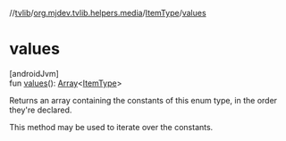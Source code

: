 //[tvlib](../../../index.md)/[org.mjdev.tvlib.helpers.media](../index.md)/[ItemType](index.md)/[values](values.md)

# values

[androidJvm]\
fun [values](values.md)(): [Array](https://kotlinlang.org/api/latest/jvm/stdlib/kotlin/-array/index.html)&lt;[ItemType](index.md)&gt;

Returns an array containing the constants of this enum type, in the order they're declared.

This method may be used to iterate over the constants.
